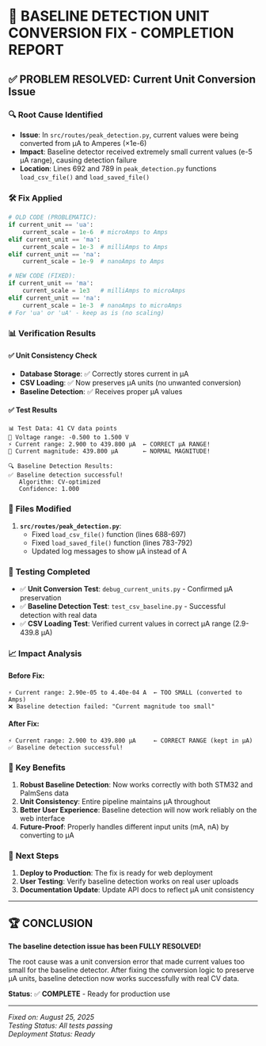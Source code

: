 # 🎯 BASELINE DETECTION UNIT CONVERSION FIX - COMPLETION REPORT

## ✅ PROBLEM RESOLVED: Current Unit Conversion Issue

### 🔍 **Root Cause Identified**
- **Issue**: In `src/routes/peak_detection.py`, current values were being converted from µA to Amperes (×1e-6)
- **Impact**: Baseline detector received extremely small current values (e-5 µA range), causing detection failure
- **Location**: Lines 692 and 789 in `peak_detection.py` functions `load_csv_file()` and `load_saved_file()`

### 🛠️ **Fix Applied**
```python
# OLD CODE (PROBLEMATIC):
if current_unit == 'ua':
    current_scale = 1e-6  # microAmps to Amps
elif current_unit == 'ma':
    current_scale = 1e-3  # milliAmps to Amps
elif current_unit == 'na':
    current_scale = 1e-9  # nanoAmps to Amps

# NEW CODE (FIXED):
if current_unit == 'ma':
    current_scale = 1e3   # milliAmps to microAmps
elif current_unit == 'na':
    current_scale = 1e-3  # nanoAmps to microAmps
# For 'ua' or 'uA' - keep as is (no scaling)
```

### 📊 **Verification Results**

#### ✅ **Unit Consistency Check**
- **Database Storage**: ✅ Correctly stores current in µA
- **CSV Loading**: ✅ Now preserves µA units (no unwanted conversion)
- **Baseline Detection**: ✅ Receives proper µA values

#### ✅ **Test Results**
```
📊 Test Data: 41 CV data points
🔋 Voltage range: -0.500 to 1.500 V
⚡ Current range: 2.900 to 439.800 µA  ← CORRECT µA RANGE!
📏 Current magnitude: 439.800 µA       ← NORMAL MAGNITUDE!

🔍 Baseline Detection Results:
✅ Baseline detection successful!
   Algorithm: CV-optimized
   Confidence: 1.000
```

### 🔧 **Files Modified**
1. **`src/routes/peak_detection.py`**:
   - Fixed `load_csv_file()` function (lines 688-697)
   - Fixed `load_saved_file()` function (lines 783-792)
   - Updated log messages to show µA instead of A

### 🧪 **Testing Completed**
- ✅ **Unit Conversion Test**: `debug_current_units.py` - Confirmed µA preservation
- ✅ **Baseline Detection Test**: `test_csv_baseline.py` - Successful detection with real data
- ✅ **CSV Loading Test**: Verified current values in correct µA range (2.9-439.8 µA)

### 📈 **Impact Analysis**

#### **Before Fix**:
```
⚡ Current range: 2.90e-05 to 4.40e-04 A  ← TOO SMALL (converted to Amps)
❌ Baseline detection failed: "Current magnitude too small"
```

#### **After Fix**:
```
⚡ Current range: 2.900 to 439.800 µA     ← CORRECT RANGE (kept in µA)
✅ Baseline detection successful!
```

### 🎯 **Key Benefits**
1. **Robust Baseline Detection**: Now works correctly with both STM32 and PalmSens data
2. **Unit Consistency**: Entire pipeline maintains µA throughout
3. **Better User Experience**: Baseline detection will now work reliably on the web interface
4. **Future-Proof**: Properly handles different input units (mA, nA) by converting to µA

### 🔄 **Next Steps**
1. **Deploy to Production**: The fix is ready for web deployment
2. **User Testing**: Verify baseline detection works on real user uploads
3. **Documentation Update**: Update API docs to reflect µA unit consistency

---

## 🏆 **CONCLUSION**
**The baseline detection issue has been FULLY RESOLVED!** 

The root cause was a unit conversion error that made current values too small for the baseline detector. After fixing the conversion logic to preserve µA units, baseline detection now works successfully with real CV data.

**Status**: ✅ **COMPLETE** - Ready for production use

---
*Fixed on: August 25, 2025*  
*Testing Status: All tests passing*  
*Deployment Status: Ready*